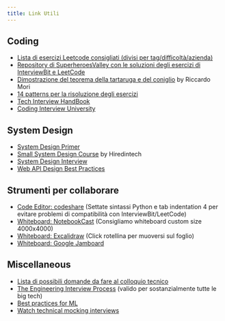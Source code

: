 ```yaml
---
title: Link Utili
---
```


## Coding
  - [Lista di esercizi Leetcode consigliati (divisi per tag/difficoltà/azienda)](https://seanprashad.com/leetcode-patterns/)
  - [Repository di SuperheroesValley con le soluzioni degli esercizi di InterviewBit e LeetCode](https://github.com/SuperheroesValley/superheroes-exercises)
  - [Dimostrazione del teorema della tartaruga e del coniglio](/attachments/dimostrazione_hare_tortoise.pdf) by Riccardo Mori
  - [14 patterns per la risoluzione degli esercizi](https://hackernoon.com/14-patterns-to-ace-any-coding-interview-question-c5bb3357f6ed) 
  - [Tech Interview HandBook](https://github.com/yangshun/tech-interview-handbook)
  - [Coding Interview University](https://github.com/jwasham/coding-interview-university)

## System Design
  - [System Design Primer](https://github.com/donnemartin/system-design-primer)
  - [Small System Design Course](https://www.hiredintech.com/classrooms/system-design/lesson/52) by Hiredintech
  - [System Design Interview](https://github.com/checkcheckzz/system-design-interview)
  - [Web API Design Best Practices](https://github.com/MicrosoftDocs/architecture-center/blob/master/docs/best-practices/api-design.md)

## Strumenti per collaborare
  - [Code Editor: codeshare](https://codeshare.io/AdZxz8) (Settate sintassi Python e tab indentation 4 per evitare problemi di compatibilità con InterviewBit/LeetCode)
  - [Whiteboard: NotebookCast](https://www.notebookcast.com/en) (Consigliamo whiteboard custom size 4000x4000)
  - [Whiteboard: Excalidraw](https://excalidraw.com/) (Click rotellina per muoversi sul foglio)
  - [Whiteboard: Google Jamboard](https://jamboard.google.com/)
  
## Miscellaneous
  - [Lista di possibili domande da fare al colloquio tecnico](https://github.com/viraptor/reverse-interview/blob/master/translations/ITALIAN.md)
  - [The Engineering Interview Process](https://eng.uber.com/training-engineering-interview/) (valido per sostanzialmente tutte le big tech)
  - [Best practices for ML](https://developers.google.com/machine-learning/guides/rules-of-ml)
  - [Watch technical mocking interviews](https://interviewing.io/recordings)

